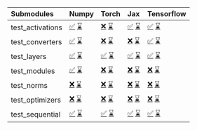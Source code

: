 | Submodules       | Numpy                                                                                                                                                                                                                                                             | Torch                                                                                                                                                                                                                                                             | Jax                                                                                                                                                                                                                                                               | Tensorflow                                                                                                                                                                                                                                                        |
|:-----------------|:------------------------------------------------------------------------------------------------------------------------------------------------------------------------------------------------------------------------------------------------------------------|:------------------------------------------------------------------------------------------------------------------------------------------------------------------------------------------------------------------------------------------------------------------|:------------------------------------------------------------------------------------------------------------------------------------------------------------------------------------------------------------------------------------------------------------------|:------------------------------------------------------------------------------------------------------------------------------------------------------------------------------------------------------------------------------------------------------------------|
| test_activations | <a href="https://github.com/unifyai/ivy/runs/8150654984?check_suite_focus=true" rel="noopener noreferrer" target="_blank">✅</a>   <a href="https://github.com/unifyai/ivy/runs/8151146343?check_suite_focus=true" rel="noopener noreferrer" target="_blank">⌛</a> | <a href="https://github.com/unifyai/ivy/runs/8150655769?check_suite_focus=true" rel="noopener noreferrer" target="_blank">❌</a>   <a href="https://github.com/unifyai/ivy/runs/8151147296?check_suite_focus=true" rel="noopener noreferrer" target="_blank">⌛</a> | <a href="https://github.com/unifyai/ivy/runs/8150656596?check_suite_focus=true" rel="noopener noreferrer" target="_blank">✅</a>   <a href="https://github.com/unifyai/ivy/runs/8151148161?check_suite_focus=true" rel="noopener noreferrer" target="_blank">⌛</a> | <a href="https://github.com/unifyai/ivy/runs/8150657340?check_suite_focus=true" rel="noopener noreferrer" target="_blank">✅</a>   <a href="https://github.com/unifyai/ivy/runs/8151149137?check_suite_focus=true" rel="noopener noreferrer" target="_blank">⌛</a> |
| test_converters  | <a href="https://github.com/unifyai/ivy/runs/8150655100?check_suite_focus=true" rel="noopener noreferrer" target="_blank">✅</a>   <a href="https://github.com/unifyai/ivy/runs/8151146482?check_suite_focus=true" rel="noopener noreferrer" target="_blank">⌛</a> | <a href="https://github.com/unifyai/ivy/runs/8150655878?check_suite_focus=true" rel="noopener noreferrer" target="_blank">❌</a>   <a href="https://github.com/unifyai/ivy/runs/8151147415?check_suite_focus=true" rel="noopener noreferrer" target="_blank">⌛</a> | <a href="https://github.com/unifyai/ivy/runs/8150656700?check_suite_focus=true" rel="noopener noreferrer" target="_blank">❌</a>   <a href="https://github.com/unifyai/ivy/runs/8151148293?check_suite_focus=true" rel="noopener noreferrer" target="_blank">⌛</a> | <a href="https://github.com/unifyai/ivy/runs/8150657425?check_suite_focus=true" rel="noopener noreferrer" target="_blank">✅</a>   <a href="https://github.com/unifyai/ivy/runs/8151149259?check_suite_focus=true" rel="noopener noreferrer" target="_blank">⌛</a> |
| test_layers      | <a href="https://github.com/unifyai/ivy/runs/8150655258?check_suite_focus=true" rel="noopener noreferrer" target="_blank">✅</a>   <a href="https://github.com/unifyai/ivy/runs/8151146627?check_suite_focus=true" rel="noopener noreferrer" target="_blank">⌛</a> | <a href="https://github.com/unifyai/ivy/runs/8150655984?check_suite_focus=true" rel="noopener noreferrer" target="_blank">✅</a>   <a href="https://github.com/unifyai/ivy/runs/8151147558?check_suite_focus=true" rel="noopener noreferrer" target="_blank">⌛</a> | <a href="https://github.com/unifyai/ivy/runs/8150656852?check_suite_focus=true" rel="noopener noreferrer" target="_blank">✅</a>   <a href="https://github.com/unifyai/ivy/runs/8151148436?check_suite_focus=true" rel="noopener noreferrer" target="_blank">⌛</a> | <a href="https://github.com/unifyai/ivy/runs/8150657506?check_suite_focus=true" rel="noopener noreferrer" target="_blank">✅</a>   <a href="https://github.com/unifyai/ivy/runs/8151149389?check_suite_focus=true" rel="noopener noreferrer" target="_blank">⌛</a> |
| test_modules     | <a href="https://github.com/unifyai/ivy/runs/8150655320?check_suite_focus=true" rel="noopener noreferrer" target="_blank">✅</a>   <a href="https://github.com/unifyai/ivy/runs/8151146751?check_suite_focus=true" rel="noopener noreferrer" target="_blank">⌛</a> | <a href="https://github.com/unifyai/ivy/runs/8150656183?check_suite_focus=true" rel="noopener noreferrer" target="_blank">❌</a>   <a href="https://github.com/unifyai/ivy/runs/8151147694?check_suite_focus=true" rel="noopener noreferrer" target="_blank">⌛</a> | <a href="https://github.com/unifyai/ivy/runs/8150656948?check_suite_focus=true" rel="noopener noreferrer" target="_blank">❌</a>   <a href="https://github.com/unifyai/ivy/runs/8151148588?check_suite_focus=true" rel="noopener noreferrer" target="_blank">⌛</a> | <a href="https://github.com/unifyai/ivy/runs/8150657597?check_suite_focus=true" rel="noopener noreferrer" target="_blank">❌</a>   <a href="https://github.com/unifyai/ivy/runs/8151149533?check_suite_focus=true" rel="noopener noreferrer" target="_blank">⌛</a> |
| test_norms       | <a href="https://github.com/unifyai/ivy/runs/8150655407?check_suite_focus=true" rel="noopener noreferrer" target="_blank">❌</a>   <a href="https://github.com/unifyai/ivy/runs/8151146872?check_suite_focus=true" rel="noopener noreferrer" target="_blank">⌛</a> | <a href="https://github.com/unifyai/ivy/runs/8150656288?check_suite_focus=true" rel="noopener noreferrer" target="_blank">❌</a>   <a href="https://github.com/unifyai/ivy/runs/8151147803?check_suite_focus=true" rel="noopener noreferrer" target="_blank">⌛</a> | <a href="https://github.com/unifyai/ivy/runs/8150657045?check_suite_focus=true" rel="noopener noreferrer" target="_blank">❌</a>   <a href="https://github.com/unifyai/ivy/runs/8151148753?check_suite_focus=true" rel="noopener noreferrer" target="_blank">⌛</a> | <a href="https://github.com/unifyai/ivy/runs/8150657707?check_suite_focus=true" rel="noopener noreferrer" target="_blank">❌</a>   <a href="https://github.com/unifyai/ivy/runs/8151149758?check_suite_focus=true" rel="noopener noreferrer" target="_blank">⌛</a> |
| test_optimizers  | <a href="https://github.com/unifyai/ivy/runs/8150655556?check_suite_focus=true" rel="noopener noreferrer" target="_blank">❌</a>   <a href="https://github.com/unifyai/ivy/runs/8151147053?check_suite_focus=true" rel="noopener noreferrer" target="_blank">⌛</a> | <a href="https://github.com/unifyai/ivy/runs/8150656385?check_suite_focus=true" rel="noopener noreferrer" target="_blank">❌</a>   <a href="https://github.com/unifyai/ivy/runs/8151147913?check_suite_focus=true" rel="noopener noreferrer" target="_blank">⌛</a> | <a href="https://github.com/unifyai/ivy/runs/8150657141?check_suite_focus=true" rel="noopener noreferrer" target="_blank">❌</a>   <a href="https://github.com/unifyai/ivy/runs/8151148889?check_suite_focus=true" rel="noopener noreferrer" target="_blank">⌛</a> | <a href="https://github.com/unifyai/ivy/runs/8150657791?check_suite_focus=true" rel="noopener noreferrer" target="_blank">❌</a>   <a href="https://github.com/unifyai/ivy/runs/8151149884?check_suite_focus=true" rel="noopener noreferrer" target="_blank">⌛</a> |
| test_sequential  | <a href="https://github.com/unifyai/ivy/runs/8150655656?check_suite_focus=true" rel="noopener noreferrer" target="_blank">✅</a>   <a href="https://github.com/unifyai/ivy/runs/8151147163?check_suite_focus=true" rel="noopener noreferrer" target="_blank">⌛</a> | <a href="https://github.com/unifyai/ivy/runs/8150656487?check_suite_focus=true" rel="noopener noreferrer" target="_blank">✅</a>   <a href="https://github.com/unifyai/ivy/runs/8151148036?check_suite_focus=true" rel="noopener noreferrer" target="_blank">⌛</a> | <a href="https://github.com/unifyai/ivy/runs/8150657241?check_suite_focus=true" rel="noopener noreferrer" target="_blank">✅</a>   <a href="https://github.com/unifyai/ivy/runs/8151149007?check_suite_focus=true" rel="noopener noreferrer" target="_blank">⌛</a> | <a href="https://github.com/unifyai/ivy/runs/8150657868?check_suite_focus=true" rel="noopener noreferrer" target="_blank">✅</a>   <a href="https://github.com/unifyai/ivy/runs/8151150043?check_suite_focus=true" rel="noopener noreferrer" target="_blank">⌛</a> |